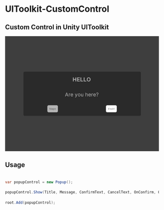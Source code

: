 # UIToolkit-CustomControl
Custom Control in Unity UIToolkit
-------------------
![](https://github.com/DanyDarvin/UIToolkit-CustomControl/blob/main/Images/Screenshot_1.png)

## Usage
```c#

var popupControl = new Popup();

popupControl.Show(Title, Message, ConfirmText, CancelText, OnConfirm, OnCancel);

root.Add(popupControl);

```

